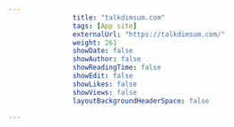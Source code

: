 ---
                title: "talkdimsum.com"
                tags: [App site]
                externalUrl: "https://talkdimsum.com/"
                weight: 261
                showDate: false
                showAuthor: false
                showReadingTime: false
                showEdit: false
                showLikes: false
                showViews: false
                layoutBackgroundHeaderSpace: false
                ---
